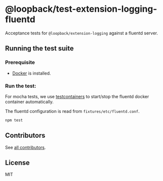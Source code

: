 # @loopback/test-extension-logging-fluentd

Acceptance tests for `@loopback/extension-logging` against a fluentd server.

## Running the test suite

### Prerequisite

- [Docker](https://docs.docker.com/engine/installation/) is installed.

### Run the test:

For mocha tests, we use
[testcontainers](https://github.com/testcontainers/testcontainers-node) to
start/stop the fluentd docker container automatically.

The fluentd configuration is read from `fixtures/etc/fluentd.conf`.

```bash
npm test
```

## Contributors

See
[all contributors](https://github.com/strongloop/loopback-next/graphs/contributors).

## License

MIT
